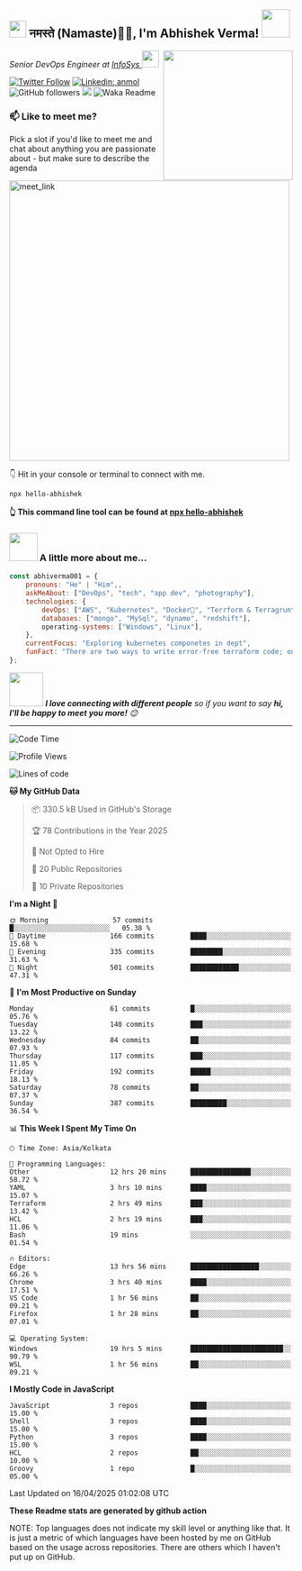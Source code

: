 <h2><img src="https://emojis.slackmojis.com/emojis/images/1531849430/4246/blob-sunglasses.gif?1531849430" width="30"/> नमस्ते (Namaste)🙏🏻, I'm Abhishek Verma! <img src="https://media.giphy.com/media/12oufCB0MyZ1Go/giphy.gif" width="50"></h2>
<img align='right' src="https://media.giphy.com/media/M9gbBd9nbDrOTu1Mqx/giphy.gif" width="230">
<p><em>Senior DevOps Engineer at <a href="https://www.infosys.com/">InfoSys
</a><img src="https://media.giphy.com/media/WUlplcMpOCEmTGBtBW/giphy.gif" width="30"> 
</em></p>

[![Twitter Follow](https://img.shields.io/twitter/follow/misteranmol?label=Follow)](https://twitter.com/intent/follow?screen_name=AbAbhishekverma)
[![Linkedin: anmol](https://img.shields.io/badge/-abhishek-blue?style=flat-square&logo=Linkedin&logoColor=white&link=https://www.linkedin.com/in/abhiverma001/)](https://www.linkedin.com/in/abhiverma001/)
![GitHub followers](https://img.shields.io/github/followers/abhiverma001?label=Follow&style=social)
![](https://visitor-badge.glitch.me/badge?page_id=anmol098.anmol098)
![Waka Readme](https://wakatime.com/badge/user/d23527f0-66b1-4a3f-9db5-c346e05aefa5.svg)

### 📫 Like to meet me?

Pick a slot if you'd like to meet me and chat about anything you are passionate about - but make sure to describe the agenda

<a href="https://calendly.com/ab-abhishekverma096/30min" target="_blank"><img width="498" alt="meet_link" src="https://user-images.githubusercontent.com/15426564/144297439-f530f383-e73e-41e0-9914-a9b7d3f432e5.png"></a>

👇 Hit in your console or terminal to connect with me.

```bash
npx hello-abhishek
```
**👆 This command line tool can be found at [npx hello-abhishek](https://github.com/abhiverma001/introduction-npm-package)**

### <img src="https://media.giphy.com/media/VgCDAzcKvsR6OM0uWg/giphy.gif" width="50"> A little more about me...  

```javascript
const abhiverma001 = {
    pronouns: "He" | "Him",,
    askMeAbout: ["DevOps", "tech", "app dev", "photography"],
    technologies: {
        devOps: ["AWS", "Kubernetes", "Docker🐳", "Terrform & Terragrunt", "Bash-Scripting", "CI-CD", "GitHub-Action", "Jenkins", "Spinnaker", "Datadog/New-Relic", "CloudFlare/Route53", "Nginx"],
        databases: ["mongo", "MySql", "dynamo", "redshift"],
        operating-systems: ["Windows", "Linux"],
    },
    currentFocus: "Exploring kubernetes componetes in dept",
    funFact: "There are two ways to write error-free terraform code; only the third one works"
};
```

<img src="https://media.giphy.com/media/LnQjpWaON8nhr21vNW/giphy.gif" width="60"> <em><b>I love connecting with different people</b> so if you want to say <b>hi, I'll be happy to meet you more!</b> 😊</em>

---
<!--START_SECTION:waka-->
![Code Time](http://img.shields.io/badge/Code%20Time-1%2C070%20hrs%2026%20mins-blue)

![Profile Views](http://img.shields.io/badge/Profile%20Views-0-blue)

![Lines of code](https://img.shields.io/badge/From%20Hello%20World%20I%27ve%20Written-185.8%20thousand%20lines%20of%20code-blue)

**🐱 My GitHub Data** 

> 📦 330.5 kB Used in GitHub's Storage 
 > 
> 🏆 78 Contributions in the Year 2025
 > 
> 🚫 Not Opted to Hire
 > 
> 📜 20 Public Repositories 
 > 
> 🔑 10 Private Repositories 
 > 
**I'm a Night 🦉** 

```text
🌞 Morning                57 commits          █░░░░░░░░░░░░░░░░░░░░░░░░   05.38 % 
🌆 Daytime                166 commits         ████░░░░░░░░░░░░░░░░░░░░░   15.68 % 
🌃 Evening                335 commits         ████████░░░░░░░░░░░░░░░░░   31.63 % 
🌙 Night                  501 commits         ████████████░░░░░░░░░░░░░   47.31 % 
```
📅 **I'm Most Productive on Sunday** 

```text
Monday                   61 commits          █░░░░░░░░░░░░░░░░░░░░░░░░   05.76 % 
Tuesday                  140 commits         ███░░░░░░░░░░░░░░░░░░░░░░   13.22 % 
Wednesday                84 commits          ██░░░░░░░░░░░░░░░░░░░░░░░   07.93 % 
Thursday                 117 commits         ███░░░░░░░░░░░░░░░░░░░░░░   11.05 % 
Friday                   192 commits         █████░░░░░░░░░░░░░░░░░░░░   18.13 % 
Saturday                 78 commits          ██░░░░░░░░░░░░░░░░░░░░░░░   07.37 % 
Sunday                   387 commits         █████████░░░░░░░░░░░░░░░░   36.54 % 
```


📊 **This Week I Spent My Time On** 

```text
🕑︎ Time Zone: Asia/Kolkata

💬 Programming Languages: 
Other                    12 hrs 20 mins      ███████████████░░░░░░░░░░   58.72 % 
YAML                     3 hrs 10 mins       ████░░░░░░░░░░░░░░░░░░░░░   15.07 % 
Terraform                2 hrs 49 mins       ███░░░░░░░░░░░░░░░░░░░░░░   13.42 % 
HCL                      2 hrs 19 mins       ███░░░░░░░░░░░░░░░░░░░░░░   11.06 % 
Bash                     19 mins             ░░░░░░░░░░░░░░░░░░░░░░░░░   01.54 % 

🔥 Editors: 
Edge                     13 hrs 56 mins      █████████████████░░░░░░░░   66.26 % 
Chrome                   3 hrs 40 mins       ████░░░░░░░░░░░░░░░░░░░░░   17.51 % 
VS Code                  1 hr 56 mins        ██░░░░░░░░░░░░░░░░░░░░░░░   09.21 % 
Firefox                  1 hr 28 mins        ██░░░░░░░░░░░░░░░░░░░░░░░   07.01 % 

💻 Operating System: 
Windows                  19 hrs 5 mins       ███████████████████████░░   90.79 % 
WSL                      1 hr 56 mins        ██░░░░░░░░░░░░░░░░░░░░░░░   09.21 % 
```

**I Mostly Code in JavaScript** 

```text
JavaScript               3 repos             ████░░░░░░░░░░░░░░░░░░░░░   15.00 % 
Shell                    3 repos             ████░░░░░░░░░░░░░░░░░░░░░   15.00 % 
Python                   3 repos             ████░░░░░░░░░░░░░░░░░░░░░   15.00 % 
HCL                      2 repos             ██░░░░░░░░░░░░░░░░░░░░░░░   10.00 % 
Groovy                   1 repo              █░░░░░░░░░░░░░░░░░░░░░░░░   05.00 % 
```




 Last Updated on 16/04/2025 01:02:08 UTC
<!--END_SECTION:waka-->

**These Readme stats are generated by github action**

NOTE: Top languages does not indicate my skill level or anything like that. It is just a metric of which languages have been hosted by me on GitHub based on the usage across repositories. There are others which I haven't put up on GitHub.
